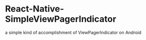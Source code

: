 # React-Native-SimpleViewPagerIndicator
a simple kind of accomplishment of ViewPagerIndicator on Android
